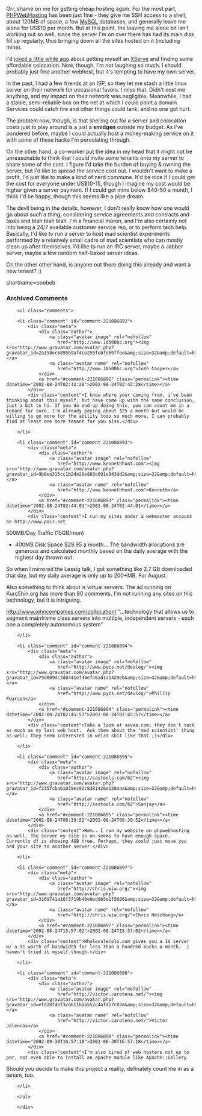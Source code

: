 <p>Grr, shame on me for getting cheap hosting again.  For the most part, <a href="http://www.phpwebhosting.com">PHPWebHosting</a> has been just fine - they give me SSH access to a shell, about 120MB of space, a few <a href="http://www.decafbad.com/twiki/bin/view/Main/MySQL">MySQL</a> databases, and generally leave me alone for US$10 per month.  But at this point, the leaving me alone bit isn't working out so well, since the server I'm on over there has had its main disk fill up regularly, thus bringing down all the sites hosted on it (including mine).</p>
<p>I'd <a href="http://www.decafbad.com/news_archives/000245.phtml">joked a little while ago</a> about getting myself an <a href="http://www.decafbad.com/twiki/bin/view/Main/XServe">XServe</a> and finding some affordable colocation.  Now, though, I'm not laughing so much.  I should probably just find another webhost, but it's tempting to have my own server.</p>
<p>In the past, I had a few friends at an ISP, so they let me stash a little linux server on their network for occasional favors.  I miss that.  Didn't cost me anything, and my impact on their network was negligible.  Meanwhile, I had a stable, semi-reliable box on the net at which I could point a domain.  Services could catch fire and other things could tank, and no one got hurt.</p>
<p>The problem now, though, is that shelling out for a server and colocation costs just to play around is a just a <strong>smidgen</strong> outside my budget.  As I've pondered before, maybe I could actually host a money-making service on it with some of these hacks I'm percolating through.</p>
<p>On the other hand, a co-worker put the idea in my head that it might not be unreasonable to think that I could invite some tenants onto my server to share some of the cost.  I figure I'd take the burden of buying &amp; owning the server, but I'd like to spread the service cost out.  I wouldn't want to make a profit, I'd just like to make a kind of nerd commune.  It'd be nice if I could get the cost for everyone under US$10-15, though I imagine my cost would be higher given a server payment.  If I could get mine below $40-50 a month, I think I'd be happy, though this seems like a pipe dream.</p>
<p>The devil being in the details, however, I don't really know how one would go about such a thing, considering service agreements and contracts and taxes and blah blah blah.  I'm a financial moron, and I'm also certainly not into being a 24/7 available customer service rep, or to perform tech help.  Basically, I'd like to run a server to host mad scientist experiments performed by a relatively small cadre of mad scientists who can mostly clean up after themselves.  I'd like to run an IRC server, maybe a Jabber server, maybe a few random half-baked server ideas.</p>
<p>On the other other hand, is anyone out there doing this already and want a new tenant?  :)</p>
<!--more-->
shortname=ooobeb

<div id="comments" class="comments archived-comments">
            <h3>Archived Comments</h3>
            
        <ul class="comments">
            
        <li class="comment" id="comment-221086892">
            <div class="meta">
                <div class="author">
                    <a class="avatar image" rel="nofollow" 
                       href="http://www.10500bc.org"><img src="http://www.gravatar.com/avatar.php?gravatar_id=2a158ec6895b9af4ce255febfe69ffee&amp;size=32&amp;default=http://mediacdn.disqus.com/1320279820/images/noavatar32.png"/></a>
                    <a class="avatar name" rel="nofollow" 
                       href="http://www.10500bc.org">Josh Cooper</a>
                </div>
                <a href="#comment-221086892" class="permalink"><time datetime="2002-08-24T02:42:28">2002-08-24T02:42:28</time></a>
            </div>
            <div class="content">I know where your coming from, i've been thinking about this myself, but have come up with the same conclusion, just a bit to hi. If you do end up doing this, you can count me in a tenant for sure. I'm already paying about $25 a month but would be willing to go more for the ability todo so much more. I can probably find at least one more tenant for you also.</div>
            
        </li>
    
        <li class="comment" id="comment-221086893">
            <div class="meta">
                <div class="author">
                    <a class="avatar image" rel="nofollow" 
                       href="http://www.kennethhunt.com"><img src="http://www.gravatar.com/avatar.php?gravatar_id=9b8ea315cc1b2de28e883e091e943dd2&amp;size=32&amp;default=http://mediacdn.disqus.com/1320279820/images/noavatar32.png"/></a>
                    <a class="avatar name" rel="nofollow" 
                       href="http://www.kennethhunt.com">Kenneth</a>
                </div>
                <a href="#comment-221086893" class="permalink"><time datetime="2002-08-24T02:44:01">2002-08-24T02:44:01</time></a>
            </div>
            <div class="content">I run my sites under a webmaster account on http://www.pair.net
500MB/Day Traffic (15GB/mon)
 - 400MB Disk Space
$29.95 a month...
The bandwidth allocations are generous and calculated monthly based on the daily average with the highest day thrown out.

So when I mirrored the Lessig talk, I got something like 2.7 GB downloaded that day, but my daily average is only up to 200+MB. For August.

Also something to think about is virtual servers:
The ad running on Kuro5hin.org has more than 80 comments. I'm not running any sites on this technology, but it is intriguing.

http://www.johncompanies.com/collocation/
"...technology that allows us to segment mainframe class servers into multiple, independent servers - each one a completely autonomous system"</div>
            
        </li>
    
        <li class="comment" id="comment-221086894">
            <div class="meta">
                <div class="author">
                    <a class="avatar image" rel="nofollow" 
                       href="http://www.pycs.net/devlog/"><img src="http://www.gravatar.com/avatar.php?gravatar_id=79d809dc2d0441ef44efc6ad1a1429eb&amp;size=32&amp;default=http://mediacdn.disqus.com/1320279820/images/noavatar32.png"/></a>
                    <a class="avatar name" rel="nofollow" 
                       href="http://www.pycs.net/devlog/">Phillip Pearson</a>
                </div>
                <a href="#comment-221086894" class="permalink"><time datetime="2002-08-24T02:45:57">2002-08-24T02:45:57</time></a>
            </div>
            <div class="content">Take a look at sevaa.com; they don't suck as much as my last web host.  Ask them about the 'mad scientist' thing as well; they seem interested in weird shit like that ;)</div>
            
        </li>
    
        <li class="comment" id="comment-221086895">
            <div class="meta">
                <div class="author">
                    <a class="avatar image" rel="nofollow" 
                       href="http://sastools.com/b2"><img src="http://www.gravatar.com/avatar.php?gravatar_id=f235fcbab1039ec92c8381426e120aaa&amp;size=32&amp;default=http://mediacdn.disqus.com/1320279820/images/noavatar32.png"/></a>
                    <a class="avatar name" rel="nofollow" 
                       href="http://sastools.com/b2">Sanjay</a>
                </div>
                <a href="#comment-221086895" class="permalink"><time datetime="2002-08-24T08:39:52">2002-08-24T08:39:52</time></a>
            </div>
            <div class="content">Hmm.. I run my website on phpwebhosting as well. The server my site is on seems to have enough space. Currently df is showing 4GB free. Perhaps, they could just move you and your site to another server.</div>
            
        </li>
    
        <li class="comment" id="comment-221086897">
            <div class="meta">
                <div class="author">
                    <a class="avatar image" rel="nofollow" 
                       href="http://chris.wiw.org/"><img src="http://www.gravatar.com/avatar.php?gravatar_id=3169741a16f3719b48e0ed9b5e1f5606&amp;size=32&amp;default=http://mediacdn.disqus.com/1320279820/images/noavatar32.png"/></a>
                    <a class="avatar name" rel="nofollow" 
                       href="http://chris.wiw.org/">Chris Heschong</a>
                </div>
                <a href="#comment-221086897" class="permalink"><time datetime="2002-08-24T15:57:02">2002-08-24T15:57:02</time></a>
            </div>
            <div class="content">Wholesalecolo.com gives you a 1U server w/ a T1 worth of bandwidth for less than a hundred bucks a month.  I haven't tried it myself though.</div>
            
        </li>
    
        <li class="comment" id="comment-221086898">
            <div class="meta">
                <div class="author">
                    <a class="avatar image" rel="nofollow" 
                       href="http://victor.carotena.net/"><img src="http://www.gravatar.com/avatar.php?gravatar_id=efd28f4bf3cb611baa552c4afd17c82e&amp;size=32&amp;default=http://mediacdn.disqus.com/1320279820/images/noavatar32.png"/></a>
                    <a class="avatar name" rel="nofollow" 
                       href="http://victor.carotena.net/">Victor Jalencas</a>
                </div>
                <a href="#comment-221086898" class="permalink"><time datetime="2002-09-30T16:57:18">2002-09-30T16:57:18</time></a>
            </div>
            <div class="content">I'm also tired of web hosters not up to par, not even able to install an apache module like Apache::Gallery

Should you decide to make this project a reality, definately count me in as a tenant, too.</div>
            
        </li>
    
        </ul>
    
        </div>
    